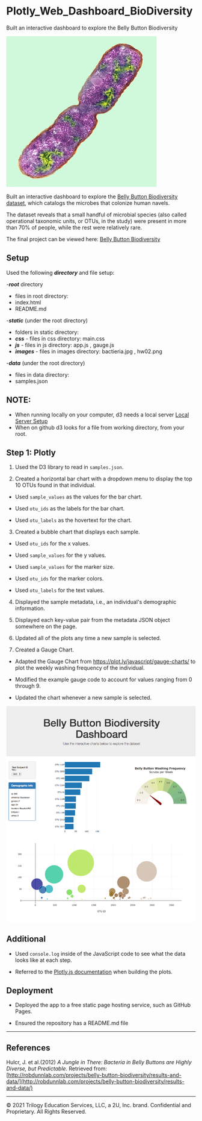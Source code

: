 # Plotly_Web_Dashboard_BioDiversity
Built an interactive dashboard to explore the Belly Button Biodiversity

![Bacteria by filterforge.com](static/images/bacteria.jpg)

Built an interactive dashboard to explore the [Belly Button Biodiversity dataset](http://robdunnlab.com/projects/belly-button-biodiversity/), which catalogs the microbes that colonize human navels.

The dataset reveals that a small handful of microbial species (also called operational taxonomic units, or OTUs, in the study) were present in more than 70% of people, while the rest were relatively rare.

The final project can be viewed here: [Belly Button Biodiversity](https://sherrykennedy.github.io/Plotly_Web_Dashboard_BioDiversity/)

## Setup
Used the following ***directory***  and  file setup:

-***root*** directory
- files in root directory:
- index.html
- README.md

-***static***  (under the root directory)
- folders in static directory:
- ***css***   - files in css directory: main.css
- ***js***    - files in js directory: app.js , gauge.js
- ***images***  - files in images directory: bactieria.jpg , hw02.png

-***data***  (under the root directory)
- files in data directory:
- samples.json

## NOTE:
* When running locally on your computer, d3 needs a local server
[Local Server Setup](https://github.com/processing/p5.js/wiki/Local-server )
* When on github d3 looks for a file from working directory, from your root.


## Step 1: Plotly
1. Used the D3 library to read in `samples.json`.

2. Created a horizontal bar chart with a dropdown menu to display the top 10 OTUs found in that individual.

* Used `sample_values` as the values for the bar chart.

* Used `otu_ids` as the labels for the bar chart.

* Used `otu_labels` as the hovertext for the chart.


3. Created a bubble chart that displays each sample.

* Used `otu_ids` for the x values.

* Used `sample_values` for the y values.

* Used `sample_values` for the marker size.

* Used `otu_ids` for the marker colors.

* Used `otu_labels` for the text values.


4. Displayed the sample metadata, i.e., an individual's demographic information.

5. Displayed each key-value pair from the metadata JSON object somewhere on the page.


6. Updated all of the plots any time a new sample is selected.

7. Created a Gauge Chart.

* Adapted the Gauge Chart from <https://plot.ly/javascript/gauge-charts/> to plot the weekly washing frequency of the individual.

* Modified the example gauge code to account for values ranging from 0 through 9.

* Updated the chart whenever a new sample is selected.

![Plotly Sample Dashboard](static/images/hw02.png)


## Additional
* Used `console.log` inside of the JavaScript code to see what the data looks like at each step.

* Referred to the [Plotly.js documentation](https://plot.ly/javascript/) when building the plots.



## Deployment

* Deployed the app to a free static page hosting service, such as GitHub Pages.

* Ensured the repository has a README.md file

- - -

## References

Hulcr, J. et al.(2012) _A Jungle in There: Bacteria in Belly Buttons are Highly Diverse, but Predictable_. Retrieved from: [http://robdunnlab.com/projects/belly-button-biodiversity/results-and-data/](http://robdunnlab.com/projects/belly-button-biodiversity/results-and-data/)

- - -

© 2021 Trilogy Education Services, LLC, a 2U, Inc. brand. Confidential and Proprietary. All Rights Reserved.